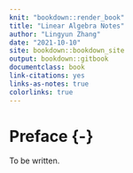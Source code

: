 ```yaml
--- 
knit: "bookdown::render_book"
title: "Linear Algebra Notes"
author: "Lingyun Zhang"
date: "2021-10-10"
site: bookdown::bookdown_site
output: bookdown::gitbook
documentclass: book
link-citations: yes
links-as-notes: true
colorlinks: true
---
```






# Preface {-}

To be written.
